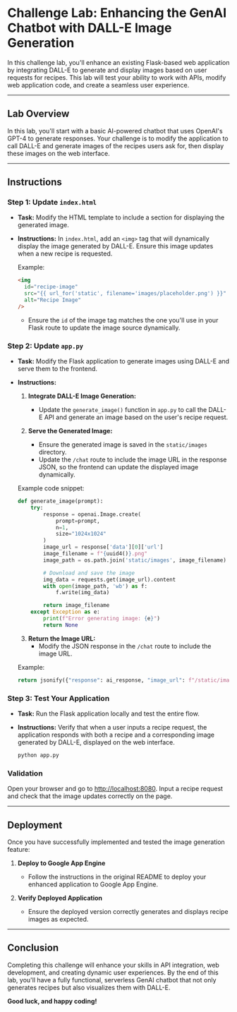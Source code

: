 # Challenge Lab: Enhancing the GenAI Chatbot with DALL-E Image Generation

In this challenge lab, you'll enhance an existing Flask-based web application by integrating DALL-E to generate and display images based on user requests for recipes. This lab will test your ability to work with APIs, modify web application code, and create a seamless user experience.

---

## Lab Overview

In this lab, you'll start with a basic AI-powered chatbot that uses OpenAI's GPT-4 to generate responses. Your challenge is to modify the application to call DALL-E and generate images of the recipes users ask for, then display these images on the web interface.

---

## Instructions

### Step 1: Update `index.html`

- **Task:** Modify the HTML template to include a section for displaying the generated image.
- **Instructions:** In `index.html`, add an `<img>` tag that will dynamically display the image generated by DALL-E. Ensure this image updates when a new recipe is requested.

  Example:

  ```html
  <img
    id="recipe-image"
    src="{{ url_for('static', filename='images/placeholder.png') }}"
    alt="Recipe Image"
  />
  ```

  - Ensure the `id` of the image tag matches the one you'll use in your Flask route to update the image source dynamically.

### Step 2: Update `app.py`

- **Task:** Modify the Flask application to generate images using DALL-E and serve them to the frontend.
- **Instructions:**

  1. **Integrate DALL-E Image Generation:**

     - Update the `generate_image()` function in `app.py` to call the DALL-E API and generate an image based on the user's recipe request.

  2. **Serve the Generated Image:**
     - Ensure the generated image is saved in the `static/images` directory.
     - Update the `/chat` route to include the image URL in the response JSON, so the frontend can update the displayed image dynamically.

  Example code snippet:

  ```python
  def generate_image(prompt):
      try:
          response = openai.Image.create(
              prompt=prompt,
              n=1,
              size="1024x1024"
          )
          image_url = response['data'][0]['url']
          image_filename = f"{uuid4()}.png"
          image_path = os.path.join('static/images', image_filename)

          # Download and save the image
          img_data = requests.get(image_url).content
          with open(image_path, 'wb') as f:
              f.write(img_data)

          return image_filename
      except Exception as e:
          print(f"Error generating image: {e}")
          return None
  ```

  3. **Return the Image URL:**
     - Modify the JSON response in the `/chat` route to include the image URL.

  Example:

  ```python
  return jsonify({"response": ai_response, "image_url": f"/static/images/{image_filename}"})
  ```

### Step 3: Test Your Application

- **Task:** Run the Flask application locally and test the entire flow.
- **Instructions:** Verify that when a user inputs a recipe request, the application responds with both a recipe and a corresponding image generated by DALL-E, displayed on the web interface.

  ```bash
  python app.py
  ```

### Validation

Open your browser and go to [http://localhost:8080](http://localhost:8080). Input a recipe request and check that the image updates correctly on the page.

---

## Deployment

Once you have successfully implemented and tested the image generation feature:

1. **Deploy to Google App Engine**

   - Follow the instructions in the original README to deploy your enhanced application to Google App Engine.

2. **Verify Deployed Application**
   - Ensure the deployed version correctly generates and displays recipe images as expected.

---

## Conclusion

Completing this challenge will enhance your skills in API integration, web development, and creating dynamic user experiences. By the end of this lab, you'll have a fully functional, serverless GenAI chatbot that not only generates recipes but also visualizes them with DALL-E.

**Good luck, and happy coding!**
